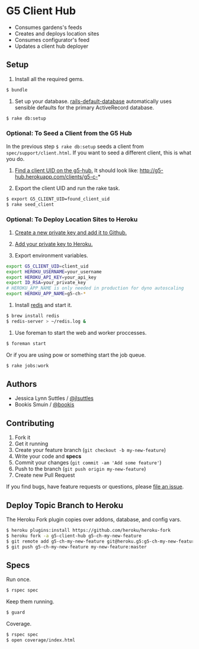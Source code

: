# G5 Client Hub

* Consumes gardens's feeds
* Creates and deploys location sites
* Consumes configurator's feed
* Updates a client hub deployer


## Setup

1. Install all the required gems.
```bash
$ bundle
```

1. Set up your database.
[rails-default-database](https://github.com/tpope/rails-default-database)
automatically uses sensible defaults for the primary ActiveRecord database.
```bash
$ rake db:setup
```


### Optional: To Seed a Client from the G5 Hub

In the previous step `$ rake db:setup` seeds a client from `spec/support/client.html`. If you want to seed a different client, this is what you do.

1. [Find a client UID on the g5-hub.](http://g5-hub.herokuapp.com)
It should look like: http://g5-hub.herokuapp.com/clients/g5-c-*

1. Export the client UID and run the rake task.
```bash
$ export G5_CLIENT_UID=found_client_uid
$ rake seed_client
```


### Optional: To Deploy Location Sites to Heroku

1. [Create a new private key and add it to Github.](https://help.github.com/articles/generating-ssh-keys)

1. [Add your private key to Heroku.](https://devcenter.heroku.com/articles/keys)

1. Export environment variables.
```bash
export G5_CLIENT_UID=client_uid
export HEROKU_USERNAME=your_username
export HEROKU_API_KEY=your_api_key
export ID_RSA=your_private_key
# HEROKU_APP_NAME is only needed in production for dyno autoscaling
export HEROKU_APP_NAME=g5-ch-*
```

1. Install [redis](http://redis.io/) and start it.
```bash
$ brew install redis
$ redis-server > ~/redis.log &
```

1. Use foreman to start the web and worker proccesses.
```bash
$ foreman start
```
Or if you are using pow or something start the job queue.
```bash
$ rake jobs:work
```


## Authors

  * Jessica Lynn Suttles / [@jlsuttles](https://github.com/jlsuttles)
  * Bookis Smuin / [@bookis](https://github.com/bookis)


## Contributing

1. Fork it
1. Get it running
1. Create your feature branch (`git checkout -b my-new-feature`)
1. Write your code and **specs**
1. Commit your changes (`git commit -am 'Add some feature'`)
1. Push to the branch (`git push origin my-new-feature`)
1. Create new Pull Request

If you find bugs, have feature requests or questions, please
[file an issue](https://github.com/g5search/g5-client-hub/issues).


## Deploy Topic Branch to Heroku

The Heroku Fork plugin copies over addons, database, and config vars.

```bash
$ heroku plugins:install https://github.com/heroku/heroku-fork
$ heroku fork -a g5-client-hub g5-ch-my-new-feature
$ git remote add g5-ch-my-new-feature git@heroku.g5:g5-ch-my-new-feature.git
$ git push g5-ch-my-new-feature my-new-feature:master
```


## Specs

Run once.
```bash
$ rspec spec
```

Keep them running.
```bash
$ guard
```

Coverage.
```bash
$ rspec spec
$ open coverage/index.html
```
